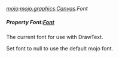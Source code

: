 _[mojo](../../modules/mojo/mojo-module.md):[mojo.graphics](../../modules/mojo/mojo-graphics.md).[Canvas](../../modules/mojo/mojo-graphics-canvas.md).Font_
##### Property Font:[Font](../../modules/mojo/mojo-graphics-font.md)
The current font for use with DrawText.

Set font to null to use the default mojo font.
